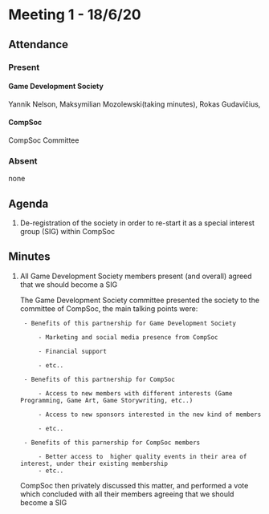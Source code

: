 
# Meeting 1 - 18/6/20

## Attendance

### Present
#### Game Development Society
Yannik Nelson, Maksymilian Mozolewski(taking minutes), Rokas Gudavičius,
#### CompSoc 
CompSoc Committee

### Absent
none

## Agenda

1. De-registration of the society in order to re-start it as a special interest group (SIG) within CompSoc
## Minutes

1. All Game Development Society members present (and overall) agreed that we should become a SIG

	The Game Development Society committee presented the society to the committee of CompSoc, the main talking points were:
	
		- Benefits of this partnership for Game Development Society
		
			- Marketing and social media presence from CompSoc

			- Financial support

			- etc..

		- Benefits of this partnership for CompSoc
		
			- Access to new members with different interests (Game Programming, Game Art, Game Storywriting, etc..)
		
			- Access to new sponsors interested in the new kind of members
		
			- etc..

		- Benefits of this parnership for CompSoc members
		
			- Better access to  higher quality events in their area of interest, under their existing membership
			- etc..

	CompSoc then privately discussed this matter, and performed a vote which concluded with all their members agreeing that we should become a SIG
	
		
	

